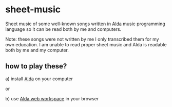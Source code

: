 # sheet-music

Sheet music of some well-known songs written in [Alda](https://alda.io/) music programming language so it can be read both by me and computers.

Note: these songs were not written by me I only transcribed them for my own education. I am unable to read proper sheet music and Alda is readable both by me and my computer.

## how to play these?

a) install [Alda](https://alda.io/) on your computer

or

b) use [Alda web workspace](https://severak.github.io/alda-js/) in your browser
